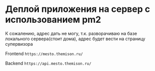 # Деплой приложения на сервер с использованием pm2

К сожалению, адрес дать не могу, т.к. разворачиваю на базе локального сервера(стоит дома), адрес будет вести на страницу супервизора

Frontend `https://mesto.themison.ru/`

Backend `https://api.mesto.themison.ru/`

